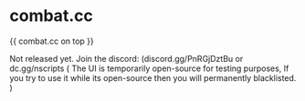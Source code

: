 # combat.cc
{{ combat.cc on top }}

Not released yet.
Join the discord: (discord.gg/PnRGjDztBu or dc.gg/nscripts
( The UI is temporarily open-source for testing purposes, If you try to use it while its open-source then you will permanently blacklisted. )
